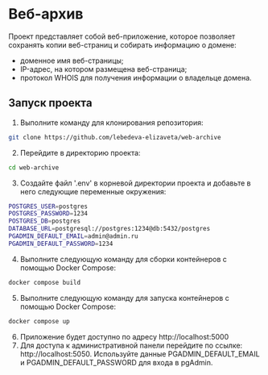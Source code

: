 # Веб-архив
Проект представляет собой веб-приложение, которое позволяет сохранять копии веб-страниц и собирать информацию о домене:
- доменное имя веб-страницы;
- IP-адрес, на котором размещена веб-страница;
- протокол WHOIS для получения информации о владельце домена.
## Запуск проекта
1. Выполните команду для клонирования репозитория:
```bash
git clone https://github.com/lebedeva-elizaveta/web-archive
```
2. Перейдите в директорию проекта:
```bash
cd web-archive
```
3. Создайте файл '.env' в корневой директории проекта и добавьте в него следующие переменные окружения:
```bash
POSTGRES_USER=postgres
POSTGRES_PASSWORD=1234
POSTGRES_DB=postgres
DATABASE_URL=postgresql://postgres:1234@db:5432/postgres
PGADMIN_DEFAULT_EMAIL=admin@admin.ru
PGADMIN_DEFAULT_PASSWORD=1234
```
4. Выполните следующую команду для сборки контейнеров с помощью Docker Compose:
```bash
docker compose build
```
5. Выполните следующую команду для запуска контейнеров с помощью Docker Compose:
```bash
docker compose up
```
6. Приложение будет доступно по адресу http://localhost:5000
7. Для доступа к административной панели перейдите по ссылке: http://localhost:5050. Используйте данные PGADMIN_DEFAULT_EMAIL и PGADMIN_DEFAULT_PASSWORD для входа в pgAdmin.
